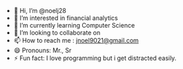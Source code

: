 - 👋 Hi, I’m @noelj28
- 👀 I’m interested in financial analytics
- 🌱 I’m currently learning Computer Science
- 💞️ I’m looking to collaborate on 
- 📫 How to reach me : jnoel9021@gmail.com 
- 😄 Pronouns: Mr., Sr 
- ⚡ Fun fact: I love programming but i get distracted easily.

<!---
noelj28/noelj28 is a ✨ special ✨ repository because its `README.md` (this file) appears on your GitHub profile.
You can click the Preview link to take a look at your changes.
--->
